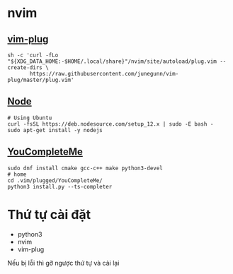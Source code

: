 # nvim

## [vim-plug](https://github.com/junegunn/vim-plug)

```
sh -c 'curl -fLo "${XDG_DATA_HOME:-$HOME/.local/share}"/nvim/site/autoload/plug.vim --create-dirs \
       https://raw.githubusercontent.com/junegunn/vim-plug/master/plug.vim'
```

## [Node](https://github.com/nodesource/distributions/blob/master/README.md)

```
# Using Ubuntu
curl -fsSL https://deb.nodesource.com/setup_12.x | sudo -E bash -
sudo apt-get install -y nodejs
```

## [YouCompleteMe](https://github.com/ycm-core/YouCompleteMe)

```
sudo dnf install cmake gcc-c++ make python3-devel
# home
cd .vim/plugged/YouCompleteMe/
python3 install.py --ts-completer
```

# Thứ tự cài đặt
- python3
- nvim
- vim-plug

Nếu bị lỗi thì gỡ ngược thứ tự và cài lại
